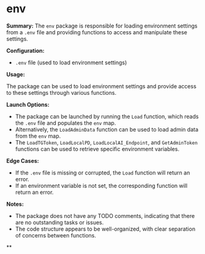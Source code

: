 **env**
================

**Summary:**
The `env` package is responsible for loading environment settings from a `.env` file and providing functions to access and manipulate these settings.

**Configuration:**

* `.env` file (used to load environment settings)

**Usage:**

The package can be used to load environment settings and provide access to these settings through various functions.

**Launch Options:**

* The package can be launched by running the `Load` function, which reads the `.env` file and populates the `env` map.
* Alternatively, the `LoadAdminData` function can be used to load admin data from the `env` map.
* The `LoadTGToken`, `LoadLocalPD`, `LoadLocalAI_Endpoint`, and `GetAdminToken` functions can be used to retrieve specific environment variables.

**Edge Cases:**

* If the `.env` file is missing or corrupted, the `Load` function will return an error.
* If an environment variable is not set, the corresponding function will return an error.

**Notes:**

* The package does not have any TODO comments, indicating that there are no outstanding tasks or issues.
* The code structure appears to be well-organized, with clear separation of concerns between functions.

**